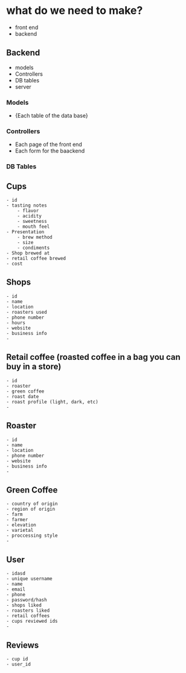 

# what do we need to make? 
- front end
- backend 

## Backend
- models
- Controllers
- DB tables
- server

### Models
- {Each table of the data base}

### Controllers
- Each page of the front end
- Each form for the baackend

### DB Tables
## Cups
    - id
    - tasting notes
        - flavor
        - acidity
        - sweetness
        - mouth feel
    - Presentation
        - brew method
        - size
        - condiments
    - Shop brewed at
    - retail coffee brewed 
    - cost

## Shops
    - id
    - name
    - location
    - roasters used
    - phone number 
    - hours
    - website
    - business info
    - 

## Retail coffee (roasted coffee in a bag you can buy in a store)
    - id
    - roaster
    - green coffee
    - roast date
    - roast profile (light, dark, etc)
    - 

## Roaster
    - id 
    - name
    - location
    - phone number 
    - website
    - business info
    - 

## Green Coffee
    - country of origin
    - region of origin
    - farm 
    - farmer
    - elevation
    - varietal
    - proccessing style
    - 

## User
    - idasd
    - unique username
    - name
    - email
    - phone
    - password/hash
    - shops liked
    - roasters liked
    - retail coffees 
    - cups reviewed ids
    - 

## Reviews
    - cup id
    - user_id

## 